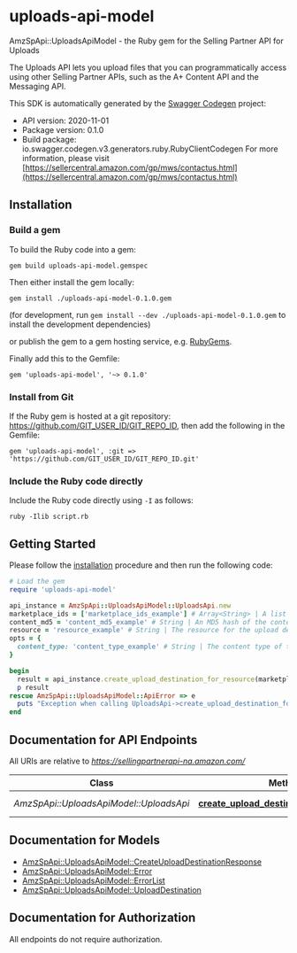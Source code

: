# uploads-api-model

AmzSpApi::UploadsApiModel - the Ruby gem for the Selling Partner API for Uploads

The Uploads API lets you upload files that you can programmatically access using other Selling Partner APIs, such as the A+ Content API and the Messaging API.

This SDK is automatically generated by the [Swagger Codegen](https://github.com/swagger-api/swagger-codegen) project:

- API version: 2020-11-01
- Package version: 0.1.0
- Build package: io.swagger.codegen.v3.generators.ruby.RubyClientCodegen
For more information, please visit [https://sellercentral.amazon.com/gp/mws/contactus.html](https://sellercentral.amazon.com/gp/mws/contactus.html)

## Installation

### Build a gem

To build the Ruby code into a gem:

```shell
gem build uploads-api-model.gemspec
```

Then either install the gem locally:

```shell
gem install ./uploads-api-model-0.1.0.gem
```
(for development, run `gem install --dev ./uploads-api-model-0.1.0.gem` to install the development dependencies)

or publish the gem to a gem hosting service, e.g. [RubyGems](https://rubygems.org/).

Finally add this to the Gemfile:

    gem 'uploads-api-model', '~> 0.1.0'

### Install from Git

If the Ruby gem is hosted at a git repository: https://github.com/GIT_USER_ID/GIT_REPO_ID, then add the following in the Gemfile:

    gem 'uploads-api-model', :git => 'https://github.com/GIT_USER_ID/GIT_REPO_ID.git'

### Include the Ruby code directly

Include the Ruby code directly using `-I` as follows:

```shell
ruby -Ilib script.rb
```

## Getting Started

Please follow the [installation](#installation) procedure and then run the following code:
```ruby
# Load the gem
require 'uploads-api-model'

api_instance = AmzSpApi::UploadsApiModel::UploadsApi.new
marketplace_ids = ['marketplace_ids_example'] # Array<String> | A list of marketplace identifiers. This specifies the marketplaces where the upload will be available. Only one marketplace can be specified.
content_md5 = 'content_md5_example' # String | An MD5 hash of the content to be submitted to the upload destination. This value is used to determine if the data has been corrupted or tampered with during transit.
resource = 'resource_example' # String | The resource for the upload destination that you are creating. For example, if you are creating an upload destination for the createLegalDisclosure operation of the Messaging API, the {resource} would be /messaging/v1/orders/{amazonOrderId}/messages/legalDisclosure, and the entire path would be /uploads/2020-11-01/uploadDestinations/messaging/v1/orders/{amazonOrderId}/messages/legalDisclosure.
opts = { 
  content_type: 'content_type_example' # String | The content type of the file to be uploaded.
}

begin
  result = api_instance.create_upload_destination_for_resource(marketplace_ids, content_md5, resource, opts)
  p result
rescue AmzSpApi::UploadsApiModel::ApiError => e
  puts "Exception when calling UploadsApi->create_upload_destination_for_resource: #{e}"
end
```

## Documentation for API Endpoints

All URIs are relative to *https://sellingpartnerapi-na.amazon.com/*

Class | Method | HTTP request | Description
------------ | ------------- | ------------- | -------------
*AmzSpApi::UploadsApiModel::UploadsApi* | [**create_upload_destination_for_resource**](docs/UploadsApi.md#create_upload_destination_for_resource) | **POST** /uploads/2020-11-01/uploadDestinations/{resource} | 

## Documentation for Models

 - [AmzSpApi::UploadsApiModel::CreateUploadDestinationResponse](docs/CreateUploadDestinationResponse.md)
 - [AmzSpApi::UploadsApiModel::Error](docs/Error.md)
 - [AmzSpApi::UploadsApiModel::ErrorList](docs/ErrorList.md)
 - [AmzSpApi::UploadsApiModel::UploadDestination](docs/UploadDestination.md)

## Documentation for Authorization

 All endpoints do not require authorization.

